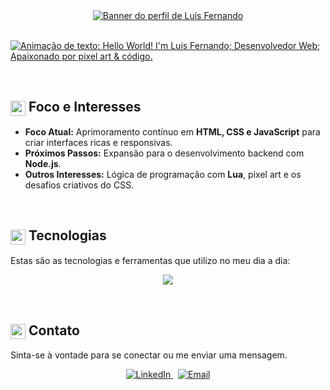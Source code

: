 <!-- 
  Perfil de Luís Fernando (suntzar)
  Versão 7.1: Animação de Título CORRIGIDA
-->

<div align="center" width="100%">
  <a href="">
    <img src="assets/tiles/tile-1.png" alt="Banner do perfil de Luís Fernando"/>
  </a>
</div>

<br>

<!-- TÍTULO ANIMADO -->
  [<a href="https://git.io/typing-svg">
    <img src="https://readme-typing-svg.demolab.com/?font=VT323&size=30&color=EAB308¢er=true&vCenter=true&width=500&height=50&lines=Hello+World!+I%27m+Luís+Fernando;Desenvolvedor+Web;Apaixonado+por+pixel+art+%26+código." alt="Animação de texto: Hello World! I'm Luís Fernando; Desenvolvedor Web; Apaixonado por pixel art & código.">
  </a>](https://readme-typing-svg.demolab.com/demo/?font=Jersey+10&size=30&color=EAB308&center=true&vCenter=true&lines=Hello+World!;I'm+Lu%C3%ADs+Fernando;Or+L7+-+Suntzar;Desenvolvedor+Web;Focado+e+Criativo)
<!-- FIM DO TÍTULO ANIMADO -->

<br>

## <img src="https://api.iconify.design/tabler/target.svg?color=%23eab308" width="24" height="24" style="vertical-align:middle"/> Foco e Interesses

- **Foco Atual:** Aprimoramento contínuo em **HTML, CSS e JavaScript** para criar interfaces ricas e responsivas.
- **Próximos Passos:** Expansão para o desenvolvimento backend com **Node.js**.
- **Outros Interesses:** Lógica de programação com **Lua**, pixel art e os desafios criativos do CSS.

<br>

## <img src="https://api.iconify.design/tabler/code.svg?color=%23c53030" width="24" height="24" style="vertical-align:middle"/> Tecnologias

Estas são as tecnologias e ferramentas que utilizo no meu dia a dia:

<p align="center">
  <a href="https://skillicons.dev">
    <img src="https://skillicons.dev/icons?i=lua,js,py,html,css,nodejs,git,vscode&perline=8" />
  </a>
</p>

<br>

## <img src="https://api.iconify.design/tabler/mail.svg?color=%2384a053" width="24" height="24" style="vertical-align:middle"/> Contato

Sinta-se à vontade para se conectar ou me enviar uma mensagem.

<p align="center">
  <!-- Adicione aqui os links para suas redes sociais -->
  <a href="URL_DO_SEU_LINKEDIN" target="_blank">
    <img src="https://img.shields.io/badge/LinkedIn-0077B5?style=for-the-badge&logo=linkedin&logoColor=white" alt="LinkedIn"/>
  </a>
   
  <a href="mailto:SEU_EMAIL@exemplo.com" target="_blank">
    <img src="https://img.shields.io/badge/Email-D14836?style=for-the-badge&logo=gmail&logoColor=white" alt="Email"/>
  </a>
</p>
